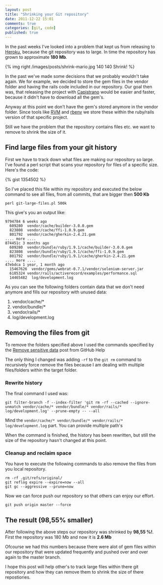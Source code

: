 ```yaml
---
layout: post
title: "Shrinking your Git repository"
date: 2011-12-22 15:01
comments: true
categories: [git, code]
published: true
---
```


In the past weeks I've looked into a problem that kept us from releasing to [Heroku](http://www.heroku.com/ "Heroku"), because the git repository was to large. In time the repository has grown to approximate __180 Mb__.

{% img right /images/posts/shrink-mario.jpg 140 140 Shrink! %}

In the past we've made some decisions that we probably wouldn't take again. We for example, we decided to store the gem files in the vendor folder and having the rails code included in our repository. Our goal then was, that releasing the project with [Capistrano](http://www.capify.org "Capistrano") would be easier and faster, because it didn't have to download all the gem's.

Anyway at this point we don't have the gem's stored anymore in the vendor folder. Since tools like [RVM](http://beginrescueend.com/ "Ruby version Manager") and [rbenv](https://github.com/sstephenson/rbenv/ "rbenv") we store these within the ruby/rails version of that specific project.

Still we have the problem that the repository contains files etc. we want to remove to shrink the size of it.

<!-- more -->

## Find large files from your git history

First we have to track down what files are making our repository so large. I've found a perl script that scans your repository for files of a specific size. Here's the code:

{% gist 1354502 %}

So I've placed this file within my repository and executed the below command to see all files, from all commits, that are bigger then __500 Kb__

```
perl git-large-files.pl 500k
```

This give's you an output like:

```
9794784 6 weeks ago
  609280  vendor/cache/builder-3.0.0.gem
  823808  vendor/cache/ffi-1.0.9.gem
  801792  vendor/cache/gherkin-2.4.21.gem
.... more ....
874451c 3 months ago
  609280  vendor/bundle/ruby/1.9.1/cache/builder-3.0.0.gem
  823808  vendor/bundle/ruby/1.9.1/cache/ffi-1.0.9.gem
  801792  vendor/bundle/ruby/1.9.1/cache/gherkin-2.4.21.gem
.... more ....
47ebdca 1 year, 1 month ago
  15467626  vendor/gems/webrat-0.7.1/vendor/selenium-server.jar
  6185324 vendor/rails/activerecord/examples/performance.sql
  14465482  log/development.log
```

As you can see the following folders contain data that we don't need anymore and fills our repository with unused data:

  1. vendor/cache/*
  2. vendor/bundle/*
  3. vendor/rails/*
  4. log/development.log

## Removing the files from git

To remove the folders specified above I used the commands specified by the [Remove sensitive data](http://help.github.com/remove-sensitive-data/ "GitHub Help: Remove sensitive data") post from GitHub Help

The only thing I changed was adding `-rf` to the `git rm` command to recursively force remove the files because I am dealing with multiple files/folders within the target folder.

### Rewrite history

The final command I used was:

```
git filter-branch -f --index-filter 'git rm -rf --cached --ignore-unmatch vendor/cache/* vendor/bundle/* vendor/rails/* log/development.log' --prune-empty -- --all
```

Mind the `vendor/cache/* vendor/bundle/* vendor/rails/* log/development.log` part. You can provide multiple path's

When the command is finished, the history has been rewritten, but still the size of the repository hasn't changed at this point.

### Cleanup and reclaim space

You have to execute the following commands to also remove the files from you local repository.

```
rm -rf .git/refs/original/
git reflog expire --expire=now --all
git gc --aggressive --prune=now
```

Now we can force push our repository so that others can enjoy our effort.

```
git push origin master --force
```

## The result (98,55% smaller)

After following the above steps our repository was shrinked by __98,55 %!__. First the repository was 180 Mb and now it is __2.6 Mb__

Ofcourse we had this numbers because there were alot of gem files within our repository that were updated frequently and pushed over and over again to the master branch.

I hope this post will help other's to track large files within there git repository and how they can remove them to shrink the size of there repostiories.
